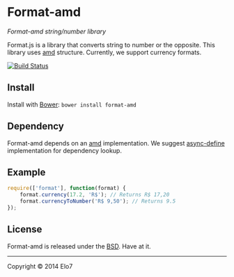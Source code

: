 # Format-amd

_Format-amd string/number library_

Format.js is a library that converts string to number or the opposite. This library uses [amd](http://en.wikipedia.org/wiki/Asynchronous_module_definition) structure. Currently, we support currency formats.


[![Build Status](https://travis-ci.org/elo7/format-amd.svg?branch=master)](https://travis-ci.org/elo7/format-amd)


## Install

Install with [Bower](http://bower.io): `bower install format-amd`

## Dependency

Format-amd depends on an [amd](http://en.wikipedia.org/wiki/Asynchronous_module_definition) implementation. We suggest [async-define](https://gist.github.com/sergiolopes/5778124) implementation for dependency lookup.

## Example

``` js
require(['format'], function(format) {
	format.currency(17.2, 'R$'); // Returns R$ 17,20
	format.currencyToNumber('R$ 9,50'); // Returns 9.5
});
```

## License

Format-amd is released under the [BSD](https://github.com/elo7/format-amd/blob/master/LICENSE). Have at it.

* * *

Copyright :copyright: 2014 Elo7
